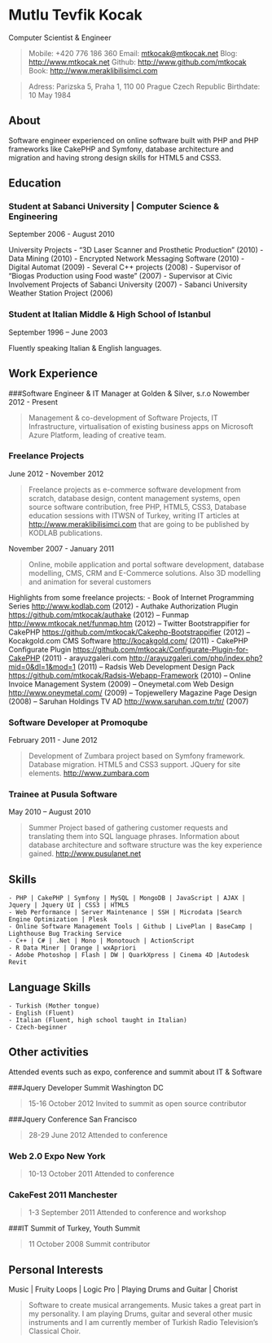 # Mutlu Tevfik Kocak
Computer Scientist & Engineer

> Mobile: +420 776 186 360 
> Email: mtkocak@mtkocak.net
> Blog: http://www.mtkocak.net
> Github: http://www.github.com/mtkocak
> Book: http://www.meraklibilisimci.com 

> Adress: Parizska 5, Praha 1, 110 00 Prague Czech Republic
> Birthdate: 10 May 1984 

## About

Software engineer experienced on online software built with PHP and PHP frameworks like CakePHP and Symfony, database architecture and migration and having strong design skills for HTML5 and CSS3.

## Education

### Student at Sabanci University | Computer Science & Engineering
September 2006 - August 2010

University Projects 
    - “3D Laser Scanner and Prosthetic Production” (2010)
    - Data Mining (2010)
    - Encrypted Network Messaging Software (2010)
    - Digital Automat (2009)
    - Several C++ projects (2008)
    - Supervisor of “Biogas Production using Food waste” (2007) 
    - Supervisor at Civic Involvement Projects of Sabanci University (2007)
    - Sabanci University Weather Station Project (2006)

### Student at Italian Middle & High School of Istanbul 
September 1996 – June 2003 

Fluently speaking Italian & English languages. 

## Work Experience

###Software Engineer & IT Manager at Golden & Silver, s.r.o
Nowember 2012 - Present

> Management & co-development of Software Projects, IT Infrastructure, virtualisation of existing business apps on Microsoft Azure Platform, leading of creative team.

### Freelance Projects
June 2012 - November 2012

> Freelance projects as e-commerce software development from scratch, database design, content management systems, open source software contribution, free PHP, HTML5, CSS3, Database education sessions with ITWSN of Turkey, writing IT articles at http://www.meraklibilisimci.com that are going to be published by KODLAB publications.

November 2007 - January 2011

> Online, mobile application and portal software development, database modelling, CMS, CRM and E-Commerce solutions. Also 3D modelling and animation for several customers

Highlights from some freelance projects:
    - Book of Internet Programming Series http://www.kodlab.com (2012)
    - Authake Authorization Plugin https://github.com/mtkocak/authake  (2012)
    – Funmap http://www.mtkocak.net/funmap.htm  (2012)
    – Twitter Bootstrappifier for CakePHP https://github.com/mtkocak/Cakephp-Bootstrappifier  (2012)
    – Kocakgold.com CMS Software http://kocakgold.com/  (2011)
    - CakePHP Configurate Plugin https://github.com/mtkocak/Configurate-Plugin-for-CakePHP (2011)
    - arayuzgaleri.com http://arayuzgaleri.com/php/index.php?mid=0&dl=1&mod=1 (2011)
    – Radsis Web Development Design Pack https://github.com/mtkocak/Radsis-Webapp-Framework (2010)
    – Online Invoice Management System (2009)
    – Oneymetal.com Web Design http://www.oneymetal.com/ (2009)
    – Topjewellery Magazine Page Design (2008)
     – Saruhan Holdings TV AD http://www.saruhan.com.tr/tr/ (2007)

### Software Developer at Promoqube
February 2011 - June 2012 

> Development of Zumbara project based on Symfony framework. Database migration. HTML5 and CSS3 support. JQuery for site elements. http://www.zumbara.com

### Trainee at Pusula Software 
May 2010 – August 2010
 
> Summer Project based of gathering customer requests and translating them into SQL language phrases. Information about database architecture and software structure was the key experience gained. http://www.pusulanet.net

## Skills

    - PHP | CakePHP | Symfony | MySQL | MongoDB | JavaScript | AJAX | Jquery | Jquery UI | CSS3 | HTML5  
    - Web Performance | Server Maintenance | SSH | Microdata |Search Engine Optimization | Plesk 
    - Online Software Management Tools | Github | LivePlan | BaseCamp | Lighthouse Bug Tracking Service  
    - C++ | C# | .Net | Mono | Monotouch | ActionScript 
    - R Data Miner | Orange | wxApriori 
    - Adobe Photoshop | Flash | DW | QuarkXpress | Cinema 4D |Autodesk Revit 

## Language Skills

    - Turkish (Mother tongue)
    - English (Fluent)
    - Italian (Fluent, high school taught in Italian) 
    - Czech-beginner

## Other activities
Attended events such as expo, conference and summit about IT & Software 

###Jquery Developer Summit Washington DC 
> 15-16 October 2012 Invited to summit as open source contributor 

###Jquery Conference San Francisco 
> 28-29 June 2012 Attended to conference 

### Web 2.0 Expo New York 
> 10-13 October 2011 Attended to conference 

### CakeFest 2011 Manchester 
>1-3 September 2011 Attended to conference and workshop 

###IT Summit of Turkey, Youth Summit 
> 11 October 2008 Summit contributor 

## Personal Interests
Music | Fruity Loops | Logic Pro | Playing Drums and Guitar | Chorist 

> Software to create musical arrangements. Music takes a great part in my personality. I am playing Drums, guitar and several other music instruments and I am currently member of Turkish Radio Television’s Classical Choir.